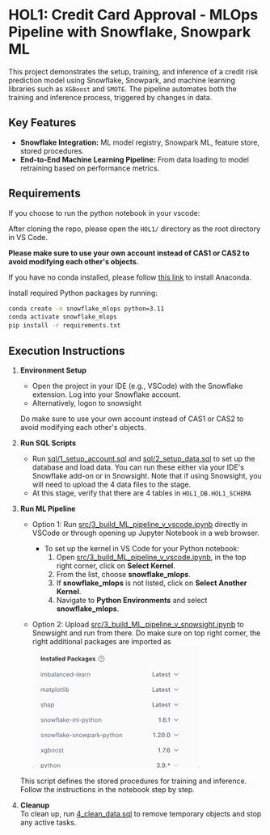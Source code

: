 # HOL1: Credit Card Approval - MLOps Pipeline with Snowflake, Snowpark ML

This project demonstrates the setup, training, and inference of a credit risk prediction model using Snowflake, Snowpark, and machine learning libraries such as `XGBoost` and `SMOTE`. The pipeline automates both the training and inference process, triggered by changes in data.

## Key Features

- **Snowflake Integration:** ML model registry, Snowpark ML, feature store, stored procedures.
- **End-to-End Machine Learning Pipeline:** From data loading to model retraining based on performance metrics.

## Requirements

If you choose to run the python notebook in your vscode:

After cloning the repo, please open the `HOL1/` directory as the root directory in VS Code.

**Please make sure to use your own account instead of CAS1 or CAS2 to avoid modifying each other's objects.**

If you have no conda installed, please follow [this link]('https://docs.anaconda.com/anaconda/install/') to install Anaconda.

Install required Python packages by running:

```bash
conda create -n snowflake_mlops python=3.11
conda activate snowflake_mlops
pip install -r requirements.txt
```

## Execution Instructions

1. **Environment Setup**  
   - Open the project in your IDE (e.g., VSCode) with the Snowflake extension. Log into your Snowflake account.
   - Alternatively, logon to snowsight

   Do make sure to use your own account instead of CAS1 or CAS2 to avoid modifying each other's objects.

2. **Run SQL Scripts**  
   - Run [sql/1_setup_account.sql](sql/1_setup_account.sql) and [sql/2_setup_data.sql](sql/2_setup_data.sql) to set up the database and load data. You can run these either via your IDE's Snowflake add-on or in Snowsight. Note that if using Snowsight, you will need to upload the 4 data files to the stage.
   - At this stage, verify that there are 4 tables in `HOL1_DB.HOL1_SCHEMA`

3. **Run ML Pipeline**  
   - Option 1: Run [src/3_build_ML_pipeline_v_vscode.ipynb](src/3_build_ML_pipeline_v_vscode.ipynb) directly in VSCode or through opening up Jupyter Notebook in a web browser.
  
      - To set up the kernel in VS Code for your Python notebook:
         1. Open [src/3_build_ML_pipeline_v_vscode.ipynb](src/3_build_ML_pipeline_v_vscode.ipynb), in the top right corner, click on **Select Kernel**.
         2. From the list, choose **snowflake_mlops**.
         3. If **snowflake_mlops** is not listed, click on **Select Another Kernel**.
         4. Navigate to **Python Environments** and select **snowflake_mlops**.

   - Option 2: Upload [src/3_build_ML_pipeline_v_snowsight.ipynb](src/3_build_ML_pipeline_v_snowsight.ipynb) to Snowsight and run from there. Do make sure on top right corner, the right additional packages are imported as ![below](v_snowsight_packages.png)
   
   This script defines the stored procedures for training and inference. Follow the instructions in the notebook step by step.

4. **Cleanup**  
   To clean up, run [4_clean_data.sql](sql/4_clean_data.sql) to remove temporary objects and stop any active tasks.